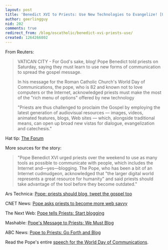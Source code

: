 ```yaml
---
layout: post
title: 'Benedict XVI to Priests: Use New Technologies to Evangelize! [UPDATED]'
author: geerlingguy
nid: 202
comments: true
redirect_from: /blog/oscatholic/benedict-xvi-priests-use/
created: 1264266802
---
```

<p>
	From Reuters:</p>
<blockquote>
	<p>
		VATICAN CITY - For God&#39;s sake, blog! Pope Benedict told priests on Saturday, saying they must learn to use new forms of communication to spread the gospel message.</p>
	<p>
		In his message for the Roman Catholic Church&#39;s World Day of Communications, the pope, who is 82 and known not to love computers or the Internet, acknowledged priests must make the most of the &quot;rich menu of options&quot; offered by new technology</p>
	<p>
		&quot;Priests are thus challenged to proclaim the Gospel by employing the latest generation of audiovisual resources &mdash; images, videos, animated features, blogs, Web sites &mdash; which, alongside traditional means, can open up broad new vistas for dialogue, evangelization and catechesis.&quot;</p>
</blockquote>
<p>
	Hat tip: <a href="http://catholicpublius.blogspot.com/2010/01/ipriest.html">The Forum</a></p>
<p>
	More sources for the story:</p>
<blockquote>
	<p>
		&quot;Pope Benedict XVI urged priests over the weekend to use as many tools as possible to communicate with people, which includes the Internet and&mdash;yes&mdash;blogging. The Pope, who has been a bit of an Internet cudmudgeon, acknowledged that &quot;the larger digital world represents a great resource for humanity&quot; and said priests should take advantage of the tool before they become outdated.&quot;</p>
</blockquote>
<p>
	Ars Technica: <a href="http://arstechnica.com/web/news/2010/01/pope-priests-should-blog-tweet-the-gospel-too.ars">Pope: priests should blog, tweet the gospel too</a></p>
<p>
	CNET News: <a href="http://news.cnet.com/8301-1023_3-10440461-93.html">Pope asks priests to become more web savvy</a></p>
<p>
	The Next Web: <a href="http://thenextweb.com/socialmedia/2010/01/24/pope-tells-priests-start-blogging/">Pope tells Priests: Start blogging</a></p>
<p>
	Mashable: <a href="http://mashable.com/2010/01/24/pope-priests-blog/">Pope&#39;s Message to Priests: We Must Blog</a></p>
<p>
	ABC News: <a href="http://abcnews.go.com/International/wireStory?id=9641905">Pope to Priests: Go Forth and Blog</a></p>
<p>
	Read the Pope&#39;s entire <a href="http://www.vatican.va/holy_father/benedict_xvi/messages/communications/documents/hf_ben-xvi_mes_20100124_44th-world-communications-day_en.html">speech for the World Day of Communications</a>.</p>
